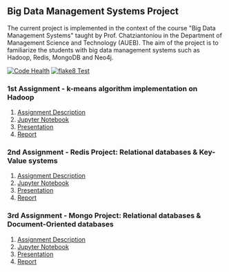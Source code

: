 ## Big Data Management Systems Project

The current project is implemented in the context of the course "Big Data Management Systems" taught by Prof. Chatziantoniou in the Department of Management Science and Technology (AUEB). The aim of the project is to familiarize the students with big data management systems such as Hadoop, Redis, MongoDB and Neo4j.

[![Code Health](https://landscape.io/github/dbsmasters/bdsmasters/master/landscape.svg?style=flat-square)](https://landscape.io/github/dbsmasters/bdsmasters/master)
[![flake8 Test](https://img.shields.io/badge/flake8-passing-blue.svg?style=flat-square)](https://github.com/dbsmasters)

### 1st Assignment - k-means algorithm implementation on Hadoop
1. [Assignment Description](kmeans_mapreduce/Proj1_Hadoop_Description.pdf) 
2. [Jupyter Notebook](kmeans_mapreduce/jupyter_notebook/kmeansAlgorithm_Notebook.html)
3. [Presentation](kmeans_mapreduce/reports/kmeansAlgorithm_Presentation.pdf)
4. [Report](kmeans_mapreduce/reports/kmeansAlgorithm_Report.pdf)

### 2nd Assignment - Redis Project: Relational databases & Key-Value systems
1. [Assignment Description](redis_project/Proj2_Redis_Description.pdf) 
2. [Jupyter Notebook](redis_project/jupyter_notebook/redisProject_Notebook.html)
3. [Presentation](redis_project/reports/redisProject_Presentation.pdf)
4. [Report](redis_project/reports/redisProject_Report.pdf)

### 3rd Assignment - Mongo Project: Relational databases & Document-Oriented databases
1. [Assignment Description](mongo_project/Proj2_MongoDB_Description.pdf) 
2. [Jupyter Notebook](mongo_project/jupyter_notebook/mongodbProject_Notebook.html)
3. [Presentation](mongo_project/reports/mongodbProject_Presentation.pdf)
4. [Report](mongo_project/reports/mongodbProject_Report.pdf)